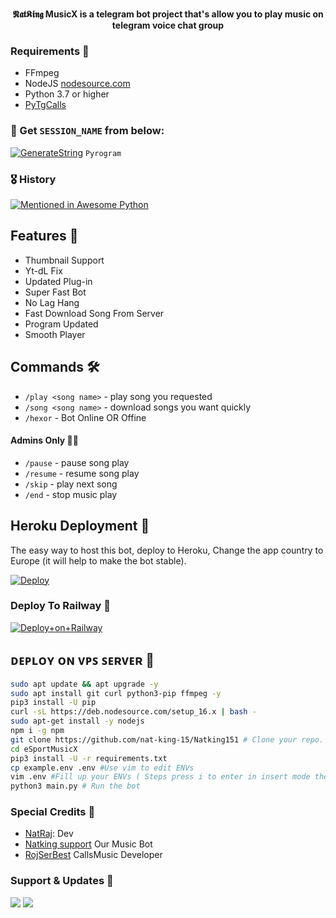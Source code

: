 
<p align="center">
    <br><b>𝕹𝖆𝖙𝕶𝖎𝖓𝖌 MusicX is a telegram bot project that's allow you to play music on telegram voice chat group</b><br>
</p>

<h3>Requirements 📝</h3>

- FFmpeg
- NodeJS [nodesource.com](https://nodesource.com/)
- Python 3.7 or higher
- [PyTgCalls](https://github.com/pytgcalls/pytgcalls)

### 🧪 Get `SESSION_NAME` from below:

[![GenerateString](https://img.shields.io/badge/repl.it-generateString-yellowgreen)](https://replit.com/@nat-king-15/natking-music) ``Pyrogram``

### 🎖 History

[![Mentioned in Awesome Python](https://awesome.re/mentioned-badge.svg)](https://github.com/nat-king-15/eSportMusicX)

## Features 🔮

- Thumbnail Support
- Yt-dL Fix
- Updated Plug-in
- Super Fast Bot
- No Lag Hang
- Fast Download Song From Server
- Program Updated
- Smooth Player

## Commands 🛠

- `/play <song name>` - play song you requested
- `/song <song name>` - download songs you want quickly
- `/hexor` - Bot Online OR Offine

#### Admins Only 👷‍♂️
- `/pause` - pause song play
- `/resume` - resume song play
- `/skip` - play next song
- `/end` - stop music play

## Heroku Deployment 💜
The easy way to host this bot, deploy to Heroku, Change the app country to Europe (it will help to make the bot stable).

[![Deploy](https://www.herokucdn.com/deploy/button.svg)](https://heroku.com/deploy?template=https://github.com/nat-king-15/Natking151)

### Deploy To Railway 💜

[![Deploy+on+Railway](https://railway.app/button.svg)](https://railway.app/new/template?template=https://github.com/nat-king-15/Natking151&envs=API_HASH,API_ID,BOT_NAME,BOT_TOKEN,SESSION_NAME,SUDO_USERS)

## ᴅᴇᴘʟᴏʏ ᴏɴ ᴠᴘꜱ ꜱᴇʀᴠᴇʀ 📡

```sh
sudo apt update && apt upgrade -y
sudo apt install git curl python3-pip ffmpeg -y
pip3 install -U pip
curl -sL https://deb.nodesource.com/setup_16.x | bash -
sudo apt-get install -y nodejs
npm i -g npm
git clone https://github.com/nat-king-15/Natking151 # Clone your repo.
cd eSportMusicX
pip3 install -U -r requirements.txt
cp example.env .env #Use vim to edit ENVs
vim .env #Fill up your ENVs ( Steps press i to enter in insert mode then edit the file. Press Esc to exit the editing mode then type :wq! and press Enter key to save the file.)
python3 main.py # Run the bot
```

### Special Credits 💖
- [NatRaj](https://github.com/nat-king-15): Dev
- [Natking support](https://t.me/NatKing_music_bot) Our Music Bot
- [RojSerBest](https://github.com/rojserbest) CallsMusic Developer

### Support & Updates 🎑
<a href="https://t.me/Natking_channel"><img src="https://img.shields.io/badge/Join-Group%20Support-blue.svg?style=for-the-badge&logo=Telegram"></a> <a href="https://t.me/Natking_support"><img src="https://img.shields.io/badge/Join-Updates%20Channel-blue.svg?style=for-the-badge&logo=Telegram"></a>
